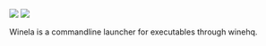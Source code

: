 ![](https://img.shields.io/github/license/ahmadkabdullah/winela?style=flat-square)
![](https://img.shields.io/github/languages/code-size/ahmadkabdullah/winela?style=flat-square)

Winela is a commandline launcher for executables through winehq.
